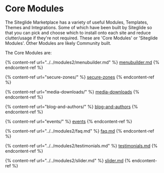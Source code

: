 # Core Modules

The Siteglide Marketplace has a variety of useful Modules, Templates, Themes and Integrations. Some of which have been built by Siteglide so that you can pick and choose which to install onto each site and reduce clutter/usage if they're not required. These are 'Core Modules' or 'Siteglide Modules'. Other Modules are likely Community built.

The Core Modules are:&#x20;

{% content-ref url="../../modules2/menubuilder.md" %}
[menubuilder.md](../../modules2/menubuilder.md)
{% endcontent-ref %}

{% content-ref url="secure-zones/" %}
[secure-zones](secure-zones/)
{% endcontent-ref %}

{% content-ref url="media-downloads/" %}
[media-downloads](media-downloads/)
{% endcontent-ref %}

{% content-ref url="blog-and-authors/" %}
[blog-and-authors](blog-and-authors/)
{% endcontent-ref %}

{% content-ref url="events/" %}
[events](events/)
{% endcontent-ref %}

{% content-ref url="../../modules2/faq.md" %}
[faq.md](../../modules2/faq.md)
{% endcontent-ref %}

{% content-ref url="../../modules2/testimonials.md" %}
[testimonials.md](../../modules2/testimonials.md)
{% endcontent-ref %}

{% content-ref url="../../modules2/slider.md" %}
[slider.md](../../modules2/slider.md)
{% endcontent-ref %}
